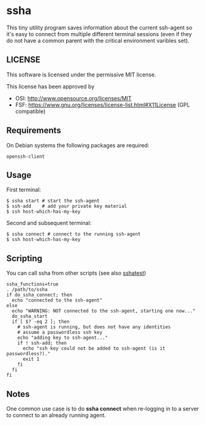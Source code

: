 # ssha

This tiny utility program saves information about the current
ssh-agent so it's easy to connect from multiple different
terminal sessions (even if they do not have a common parent
with the critical environment varibles set).

## LICENSE

This software is licensed under the permissive MIT license.

This license has been approved by
 * OSI: http://www.opensource.org/licenses/MIT
 * FSF: https://www.gnu.org/licenses/license-list.html#X11License (GPL compatible)

## Requirements

On Debian systems the following packages are required:

    openssh-client

## Usage

First terminal:

    $ ssha start # start the ssh-agent
	$ ssh-add    # add your private key material
	$ ssh host-which-has-my-key
	
Second and subsequent terminal:

    $ ssha connect # connect to the running ssh-agent
	$ ssh host-which-has-my-key

## Scripting

You can call ssha from other scripts (see also [sshatest](https://raw.github.com/tmarble/ssha/master/sshatest))

    ssha_functions=true
    . /path/to/ssha
    if do_ssha_connect; then
      echo "connected to the ssh-agent"
    else
      echo "WARNING: NOT connected to the ssh-agent, starting one now..."
      do_ssha_start
      if [ $? -eq 2 ]; then
        # ssh-agent is running, but does not have any identities
        # assume a passwordless ssh key
        echo "adding key to ssh-agent..."
        if ! ssh-add; then
          echo "ssh key could not be added to ssh-agent (is it passwordless?)."
          exit 1
        fi
      fi
    fi

## Notes

One common use case is to do **ssha connect** when re-logging in
to a server to connect to an already running agent.

